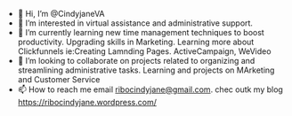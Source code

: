 - 👋 Hi, I’m @CindyjaneVA
- 👀 I’m interested in virtual assistance and administrative support.
- 🌱 I’m currently learning new time management techniques to boost productivity. Upgrading skills in Marketing. Learning more about Clickfunnels ie:Creating Lamnding Pages. ActiveCampaign, WeVideo 
- 💞️ I’m looking to collaborate on  projects related to organizing and streamlining administrative tasks. Learning and projects on MArketing and Customer Service 
- 📫 How to reach me email ribocindyjane@gmail.com. chec outk my blog https://ribocindyjane.wordpress.com/

<!---
CindyjaneVA/CindyjaneVA is a ✨ special ✨ repository because its `README.md` (this file) appears on your GitHub profile.
You can click the Preview link to take a look at your changes.
--->
